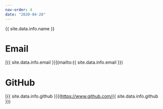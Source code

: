 ```yaml
---
nav-order: 4
date: "2020-04-28"
---
```


{{ site.data.info.name }}

# Email
[{{ site.data.info.email }}](mailto:{{ site.data.info.email }})

# GitHub
[{{ site.data.info.github }}](https://www.github.com/{{ site.data.info.github }})